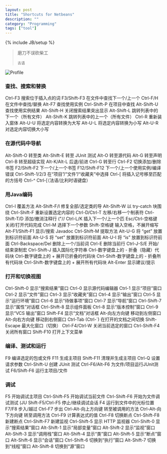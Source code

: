 ```yaml
---
layout: post
title: "Shortcuts for Netbeans"
description: ""
category: "Programming"
tags: ["tool"]
---
```


{% include JB/setup %}

<blockquote>
	<p>磨刀不误砍柴工</p>
	<small>古语</small>
</blockquote>

![Profile](http://4.bp.blogspot.com/-SeL9EHvb3nk/UYoQLhNPKSI/AAAAAAAAA6o/CnvhGkfdAzk/s320/1911488.png)

### 查找、搜索和替换

Ctrl-F3 搜索位于插入点的词
F3/Shift-F3 在文件中查找下一个/上一个
Ctrl-F/H 在文件中查找/替换
Alt-F7 查找使用实例
Ctrl-Shift-P 在项目中查找
Alt-Shift-U 查找使用实例结果
Alt-Shift-H 关闭搜索结果突出显示
Alt-Shift-L 跳转列表中的下一个（所有文件）
Alt-Shift-K 跳转列表中的上一个（所有文件）
Ctrl-R 重新装入窗体
Alt-U-U 将选定内容转换为大写
Alt-U-L 将选定内容转换为小写
Alt-U-R 对选定内容切换大小写

### 在源代码中导航

Alt-Shift-O 转至类
Alt-Shift-E  转至 JUnit 测试
Alt-O 转至源代码
Alt-G 转至声明
Ctrl-B 转至超级实现
Alt-K/Alt-L 后退/前进
Ctrl-G 转至行
Ctrl-F2  切换添加/删除书签
F2/Shift-F2  下一个/上一个书签
F12/Shift-F12 下一个/上一个使用实例/编译错误
Ctrl-Shift-1/2/3 在“项目”/“文件”/“收藏夹”中选择
Ctrl-[ 将插入记号移至匹配的方括号
Ctrl-^ Ctrl-[（法语/比利时语键盘）

### 用Java编码

Ctrl-I 覆盖方法
Alt-Shift-F/I 修复全部/选定类的导
Alt-Shift-W 以 try-catch 块围绕
Ctrl-Shift-F 重新设置选定内容的
Ctrl-D/Ctrl-T 左移/右移一个制表符
Ctrl-Shift-T/D 添加/撤消注释行 ("//
Ctrl-L/K 插入下一个/上一个匹
Esc/Ctrl-空格键 关闭/打开代码完成
Ctrl-M 选择下一个参数
Shift-空格键 输入空格，不展开缩写
Alt-F1/Shift-F1 显示/搜索 Javadoc
Ctrl-Shift-M  提取方法
Alt-U-G 将 “get” 放置到标识符前面
Alt-U-S 将 “set” 放置到标识符前面
Alt-U-I 将 “is” 放置到标识符前面
Ctrl-Backspace/Del 删除上一个/当前词
Ctrl-E 删除当前行
Ctrl-J-S/E 开始/结束录制宏
Ctrl-Shift-J  插入国际化字符串
Ctrl-数字键盘上的 - 折叠（隐藏）代码块
Ctrl-数字键盘上的 + 展开已折叠的代码块
Ctrl-Shift-数字键盘上的 - 折叠所有代码块
Ctrl-Shift-数字键盘上的 + 展开所有代码块
Alt-Enter 显示建议/提示

### 打开和切换视图

Ctrl-Shift-0 显示“搜索结果”窗口
Ctrl-0 显示源代码编辑器
Ctrl-1 显示“项目”窗口
Ctrl-2 显示“文件”窗口
Ctrl-3 显示“收藏夹”窗口
Ctrl-4 显示“输出”窗口
Ctrl-5 显示“运行环境”窗口
Ctrl-6 显示“待做事项”窗口
Ctrl-7 显示“导航”窗口
Ctrl-Shift-7 显示“属性”对话框
Ctrl-Shift-8 显示组件面板
Ctrl-8 显示“版本控制”窗口
Ctrl-9 显示“VCS 输出”窗口
Shift-F4 显示“文档”对话框
Alt-向左方向键 移动到左侧窗口
Alt-向右方向键 移动到右侧窗口
Ctrl-Tab (Ctrl-`) 在打开的文档之间切换
Shift-Escape 最大化窗口（切换）
Ctrl-F4/Ctrl-W 关闭当前选定的窗口
Ctrl-Shift-F4 关闭所有窗口
Shift-F10 打开上下文菜单

### 编译、测试和运行

F9 编译选定的包或文件
F11 生成主项目
Shift-F11 清理并生成主项目
Ctrl-Q 设置请求参数
Ctrl-Shift-U 创建 JUnit 测试
Ctrl-F6/Alt-F6 为文件/项目运行JUnit测试
F6/Shift-F6 运行主项目/文件

### 调试

F5 开始调试主项目
Ctrl-Shift-F5 开始调试当前文件
Ctrl-Shift-F6 开始为文件调试测试 (JU
Shift-F5/Ctrl-F5 停止/继续调试会话
F4 运行到文件中的光标位置
F7/F8 步入/越过
Ctrl-F7 步出
Ctrl-Alt-向上方向键 转至被调用的方法
Ctrl-Alt-向下方向键 转至调用方法
Ctrl-F9 计算表达式的值
Ctrl-F8 切换断点
Ctrl-Shift-F8 新建断点
Ctrl-Shift-F7 新建监视
Ctrl-Shift-5 显示 HTTP 监视器
Ctrl-Shift-0 显示“搜索结果”窗口
Alt-Shift-1 显示“局部变量”窗口
Alt-Shift-2 显示“监视”窗口
Alt-Shift-3 显示“调用栈”窗口
Alt-Shift-4 显示“类”窗口
Alt-Shift-5 显示“断点”窗口
Alt-Shift-6 显示“会话”窗口
Ctrl-Shift-6 切换到“执行”窗口
Alt-Shift-7 切换到“线程”窗口
Alt-Shift-8 切换到“源”窗口
